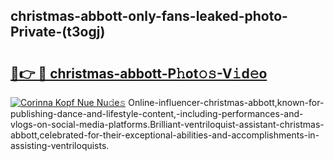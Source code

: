 ## christmas-abbott-only-fans​-leaked-photo​-Private-(t3ogj)


# <h2><a href="https://mediaupload.pro?title=christmas-abbott&ref=git">🔗👉 🔴 christmas-abbott-P𝚑ot𝚘𝚜-V𝚒d𝚎o</a></h2>

[![Corinna Kopf Nue Nu𝚍e𝚜](https://i.imgur.com/0qMVB7G.gif)](https://mediaupload.pro?title=christmas-abbott&ref=git)
Online-influencer-christmas-abbott,known-for-publishing-dance-and-lifestyle-content,-including-performances-and-vlogs-on-social-media-platforms.Brilliant-ventriloquist-assistant-christmas-abbott,celebrated-for-their-exceptional-abilities-and-accomplishments-in-assisting-ventriloquists.  